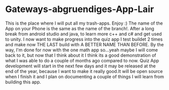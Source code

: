 # Gateways-abgruendiges-App-Lair
This is the place where I will put all my trash-apps. Enjoy :)
The name of the App on your Phone is the same as the name of the branch!. 
After a long break from android studio and java, to learn more c++ and c# and get used to unity. 
I now want to make progress into the quiz app I test buildet 2 times and make now THE LAST build with A BETTER NAME THAN BEFORE. 
By the way, I'm done for now with the one math app so...yeah maybe I will come back to it, but now that I think about it 
I think its a good demonstration of what I was able to do a couple of months ago compared to now. Quiz App development will start in the next few days
and it may be released at the end of the year, because I want to make it really good.It will be open source when I finish it and I plan on documenting 
a couple of things I will learn from building this app. 
 
